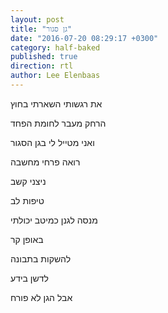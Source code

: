 ```yaml
---
layout: post
title: "גן סגור"
date: "2016-07-20 08:29:17 +0300"
category: half-baked
published: true
direction: rtl
author: Lee Elenbaas
---
```

את רגשותי השארתי בחוץ

הרחק מעבר לחומת הפחד

ואני מטייל לי בגן הסגור

רואה פרחי מחשבה

ניצני קשב

טיפות לב

מנסה לגנן כמיטב יכולתי

באופן קר

להשקות בתבונה

לדשן בידע

אבל הגן לא פורח
